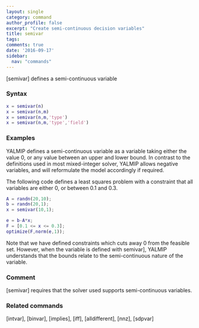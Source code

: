 ```yaml
---
layout: single
category: command
author_profile: false
excerpt: "Create semi-continuous decision variables"
title: semivar
tags:
comments: true
date: '2016-09-17'
sidebar:
  nav: "commands"
---
```


[semivar] defines a semi-continuous variable

### Syntax

````matlab
x = semivar(n)
x = semivar(n,m)
x = semivar(n,m,'type')
x = semivar(n,m,'type','field')
````

### Examples

YALMIP defines a semi-continuous variable as a variable taking either the value 0, or any value between an upper and lower bound. In contrast to the definitions used in most mixed-integer solver, YALMIP allows negative variables, and will reformulate the model accordingly if required.

The following code defines a least squares problem with a constraint that all variables are either 0, or between 0.1 and 0.3.

````matlab
A = randn(20,10);
b = randn(20,1);
x = semivar(10,1);

e = b-A*x;
F = [0.1 <= x <= 0.3];
optimize(F,norm(e,1));
````

Note that we have defined constraints which cuts away 0 from the feasible set. However, when the variable is defined with semivar], YALMIP understands that the bounds relate to the semi-continuous nature of the variable.

### Comment

[semivar] requires that the solver used supports semi-continuous variables.

### Related commands
[intvar], [binvar], [implies], [iff], [alldifferent], [nnz], [sdpvar]
